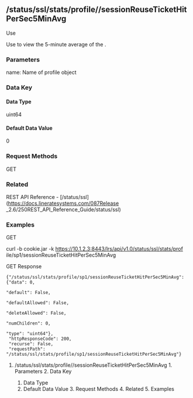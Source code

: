 ## /status/ssl/stats/profile/<name>/sessionReuseTicketHitPerSec5MinAvg

Use

Use to view the 5-minute average of the .

### Parameters

name: Name of profile object

### Data Key

#### Data Type

uint64

#### Default Data Value

0

### Request Methods

GET

### Related

REST API Reference - [/status/ssl](https://docs.lineratesystems.com/087Release
_2.6/250REST_API_Reference_Guide/status/ssl)

### Examples

GET

curl -b cookie.jar -k https://10.1.2.3:8443/lrs/api/v1.0/status/ssl/stats/prof
ile/sp1/sessionReuseTicketHitPerSec5MinAvg

GET Response

    
    {"/status/ssl/stats/profile/sp1/sessionReuseTicketHitPerSec5MinAvg": {"data": 0,
                                                                             "default": False,
                                                                             "defaultAllowed": False,
                                                                             "deleteAllowed": False,
                                                                             "numChildren": 0,
                                                                             "type": "uint64"},
     "httpResponseCode": 200,
     "recurse": False,
     "requestPath": "/status/ssl/stats/profile/sp1/sessionReuseTicketHitPerSec5MinAvg"}
    

  1. /status/ssl/stats/profile/<name>/sessionReuseTicketHitPerSec5MinAvg
    1. Parameters
    2. Data Key
      1. Data Type
      2. Default Data Value
    3. Request Methods
    4. Related
    5. Examples

